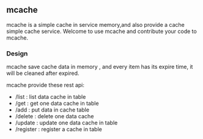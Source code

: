 ## mcache

mcache is a simple cache in service memory,and also provide a cache simple cache service. Welcome to use mcache and contribute your code to mcache.

### Design

mcache save cache data in memory , and every item has its expire time, it will be cleaned after expired.

mcache provide these rest api:

- /list : list data cache in table
- /get : get one data cache in table
- /add : put data in cache table
- /delete : delete one data cache
- /update : update one data cache in table
- /register : register a cache in table
